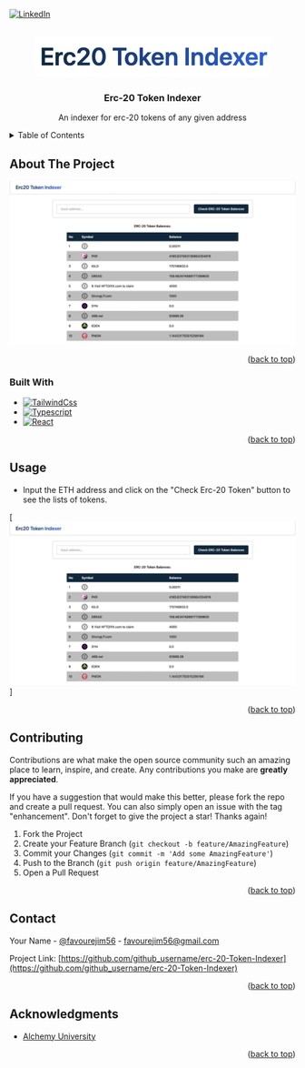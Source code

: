 <!-- Improved compatibility of back to top link: See: https://github.com/othneildrew/Best-README-Template/pull/73 -->
<a name="readme-top"></a>
<!--
*** Thanks for checking out the Best-README-Template. If you have a suggestion
*** that would make this better, please fork the repo and create a pull request
*** or simply open an issue with the tag "enhancement".
*** Don't forget to give the project a star!
*** Thanks again! Now go create something AMAZING! :D
-->



<!-- PROJECT SHIELDS -->
<!--
*** I'm using markdown "reference style" links for readability.
*** Reference links are enclosed in brackets [ ] instead of parentheses ( ).
*** See the bottom of this document for the declaration of the reference variables
*** for contributors-url, forks-url, etc. This is an optional, concise syntax you may use.
*** https://www.markdownguide.org/basic-syntax/#reference-style-links
-->

[![LinkedIn][linkedin-shield]][linkedin-url]



<!-- PROJECT LOGO -->
<br />
<div align="center">
  <a href="https://github.com/github_username/ejim11">
    <img src="/src/assets/logo.png" alt="Logo">
  </a>

<h3 align="center">Erc-20 Token Indexer</h3>

  <p align="center">
   An indexer for erc-20 tokens of any given address
</div>



<!-- TABLE OF CONTENTS -->
<details>
  <summary>Table of Contents</summary>
  <ol>
    <li>
      <a href="#about-the-project">About The Project</a>
      <ul>
        <li><a href="#built-with">Built With</a></li>
      </ul>
    </li>
    <li><a href="#usage">Usage</a></li>
    <li><a href="#contributing">Contributing</a></li>
    <li><a href="#contact">Contact</a></li>
    <li><a href="#acknowledgments">Acknowledgments</a></li>
  </ol>
</details>



<!-- ABOUT THE PROJECT -->
## About The Project

[![Product Name Screen Shot][product-screenshot]](https://erc-20-token-indexer-ev14.vercel.app/)


<p align="right">(<a href="#readme-top">back to top</a>)</p>



### Built With

* [![TailwindCss][TailwindCss]][TailwindCss-url]
* [![Typescript][Typescript]][Typescript-url]
* [![React][React.js]][React-url]


<p align="right">(<a href="#readme-top">back to top</a>)</p>



<!-- USAGE EXAMPLES -->
## Usage
- Input the ETH address and click on the "Check Erc-20 Token" button to see the lists of tokens.

[![Product Usage][product-screenshot]]


<p align="right">(<a href="#readme-top">back to top</a>)</p>



<!-- CONTRIBUTING -->
## Contributing

Contributions are what make the open source community such an amazing place to learn, inspire, and create. Any contributions you make are **greatly appreciated**.

If you have a suggestion that would make this better, please fork the repo and create a pull request. You can also simply open an issue with the tag "enhancement".
Don't forget to give the project a star! Thanks again!

1. Fork the Project
2. Create your Feature Branch (`git checkout -b feature/AmazingFeature`)
3. Commit your Changes (`git commit -m 'Add some AmazingFeature'`)
4. Push to the Branch (`git push origin feature/AmazingFeature`)
5. Open a Pull Request

<p align="right">(<a href="#readme-top">back to top</a>)</p>


<!-- CONTACT -->
## Contact

Your Name - [@favourejim56](https://twitter.com/favourejim56) - favourejim56@gmail.com

Project Link: [https://github.com/github_username/erc-20-Token-Indexer](https://github.com/github_username/erc-20-Token-Indexer)

<p align="right">(<a href="#readme-top">back to top</a>)</p>



<!-- ACKNOWLEDGMENTS -->
## Acknowledgments

* [Alchemy University](https://university.alchemy.com)


<p align="right">(<a href="#readme-top">back to top</a>)</p>



<!-- MARKDOWN LINKS & IMAGES -->
<!-- https://www.markdownguide.org/basic-syntax/#reference-style-links -->

[linkedin-shield]: https://img.shields.io/badge/-LinkedIn-black.svg?style=for-the-badge&logo=linkedin&colorB=555
[linkedin-url]: https://linkedin.com/in/favour-ejim-a29967238
[product-screenshot]: ./src/assets/screenshot.png
[product-usage]: ./src/assets/usage1.png
[React.js]: https://img.shields.io/badge/React-20232A?style=for-the-badge&logo=react&logoColor=61DAFB
[React-url]: https://reactjs.org/
[Typescript]: https://img.shields.io/badge/Typescript-35495E?style=for-the-badge&logo=typescript&logoColor=4FC08D
[Typescript-url]:https://www.typescriptlang.org/
[TailwindCss]: https://img.shields.io/badge/Tailwindcss-DD0031?style=for-the-badge&logo=tailwindcss&logoColor=white
[TailwindCss-url]: https://tailwindcss.com/

